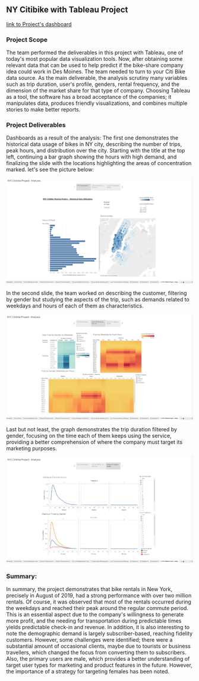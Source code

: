 ## NY Citibike with Tableau Project
[link to Project's dashboard](https://public.tableau.com/app/profile/vantuil.junior/viz/NYC_citibike_challenge_16647553065040/NYCCitibikeProject-Analysis_?publish=yes)

### Project Scope
The team performed the deliverables in this project with Tableau, one of today's most popular data visualization tools. Now, after obtaining some relevant data that can be used to help predict if the bike-share company idea could work in Des Moines. The team needed to turn to your Citi Bike data source.
As the main deliverable, the analysis scrutiny many variables such as trip duration, user's profile, genders, rental frequency, and the dimension of the market share for that type of company. Choosing Tableau as a tool, the software has a broad acceptance of the companies; it manipulates data, produces friendly visualizations, and combines multiple stories to make better reports.

### Project Deliverables
Dashboards as a result of the analysis: The first one demonstrates the historical data usage of bikes in NY city, describing the number of trips, peak hours, and distribution over the city. Starting with the title at the top left, continuing a bar graph showing the hours with high demand, and finalizing the slide with the locations highlighting the areas of concentration marked. let's see the picture below:

![](bikesharing/resources/images/pic_01.png)

In the second slide, the team worked on describing the customer, filtering by gender but studying the aspects of the trip, such as demands related to weekdays and hours of each of them as characteristics.

![](bikesharing/resources/images/pic_02.png)

Last but not least, the graph demonstrates the trip duration filtered by gender, focusing on the time each of them keeps using the service, providing a better comprehension of where the company must target its marketing purposes.

![](bikesharing/resources/images/pic_03.png)

### Summary:
In summary, the project demonstrates that bike rentals in New York, precisely in August of 2019, had a strong performance with over two million rentals. Of course, it was observed that most of the rentals occurred during the weekdays and reached their peak around the regular commute period. This is an essential aspect due to the company's willingness to generate more profit, and the needing for transportation during predictable times yields predictable check-in and revenue. In addition, it is also interesting to note the demographic demand is largely subscriber-based, reaching fidelity customers.
However, some challenges were identified; there were a substantial amount of occasional clients, maybe due to tourists or business travellers, which changed the focus from converting them to subscribers. Also, the primary users are male, which provides a better understanding of target user types for marketing and product features in the future. However, the importance of a strategy for targeting females has been noted.
